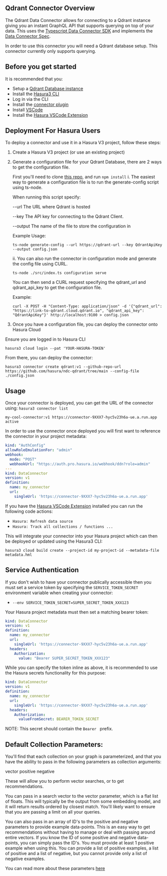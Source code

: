 ## Qdrant Connector Overview

The Qdrant Data Connector allows for connecting to a Qdrant instance giving you an instant GraphQL API that supports querying on top of your data. This uses the [Typescript Data Connector SDK](https://github.com/hasura/ndc-sdk-typescript) and implements the [Data Connector Spec](https://github.com/hasura/ndc-spec). 

In order to use this connector you will need a Qdrant database setup. This connector currently only supports querying. 

## Before you get started

It is recommended that you:

* Setup a [Qdrant Database instance](https://qdrant.tech/)
* Install the [Hasura3 CLI](https://github.com/hasura/v3-cli#hasura-v3-cli)
* Log in via the CLI
* Install the [connector plugin](https://hasura.io/docs/latest/hasura-cli/connector-plugin/)
* Install [VSCode](https://code.visualstudio.com)
* Install the [Hasura VSCode Extension](https://marketplace.visualstudio.com/items?itemName=HasuraHQ.hasura)

## Deployment For Hasura Users

To deploy a connector and use it in a Hasura V3 project, follow these steps:

1. Create a Hasura V3 project (or use an existing project)

2. Generate a configuration file for your Qdrant Database, there are 2 ways to get the configuration file.

    First you'll need to clone [this repo](https://github.com/hasura/ndc-qdrant), and run ```npm install```
    i. The easiest way to generate a configuration file is to run the generate-config script using ts-node. 

    When running this script specify:

    --url The URL where Qdrant is hosted

    --key The API key for connecting to the Qdrant Client.

    --output The name of the file to store the configuration in

    Example Usage:

    ```ts-node generate-config --url https://qdrant-url --key QdrantApiKey --output config.json```
    
    ii. You can also run the connector in configuration mode and generate the config file using CURL.

    ```ts-node ./src/index.ts configuration serve```

    You can then send a CURL request specifying the qdrant_url and qdrant_api_key to get the configuration file.

    Example:

    ```curl -X POST -H "Content-Type: application/json" -d '{"qdrant_url": "https://link-to-qdrant.cloud.qdrant.io", "qdrant_api_key": "QdrantApiKey"}' http://localhost:9100 > config.json```

3. Once you have a configuration file, you can deploy the connector onto Hasura Cloud

Ensure you are logged in to Hasura CLI

```hasura3 cloud login --pat 'YOUR-HASURA-TOKEN'```

From there, you can deploy the connector:

```hasura3 connector create qdrant:v1 --github-repo-url https://github.com/hasura/ndc-qdrant/tree/main --config-file ./config.json```

## Usage

Once your connector is deployed, you can get the URL of the connector using:
```hasura3 connector list```

```
my-cool-connector:v1 https://connector-9XXX7-hyc5v23h6a-ue.a.run.app active
```

In order to use the connector once deployed you will first want to reference the connector in your project metadata:

```yaml
kind: "AuthConfig"
allowRoleEmulationFor: "admin"
webhook:
  mode: "POST"
  webhookUrl: "https://auth.pro.hasura.io/webhook/ddn?role=admin"
---
kind: DataConnector
version: v1
definition:
  name: my_connector
  url:
    singleUrl: 'https://connector-9XXX7-hyc5v23h6a-ue.a.run.app'
```

If you have the [Hasura VSCode Extension](https://marketplace.visualstudio.com/items?itemName=HasuraHQ.hasura) installed
you can run the following code actions:

* `Hasura: Refresh data source`
* `Hasura: Track all collections / functions ...`

This will integrate your connector into your Hasura project which can then be deployed or updated using the Hasura3 CLI:

```
hasura3 cloud build create --project-id my-project-id --metadata-file metadata.hml
```

## Service Authentication

If you don't wish to have your connector publically accessible then you must set a service token by specifying the  `SERVICE_TOKEN_SECRET` environment variable when creating your connector:

* `--env SERVICE_TOKEN_SECRET=SUPER_SECRET_TOKEN_XXX123`

Your Hasura project metadata must then set a matching bearer token:

```yaml
kind: DataConnector
version: v1
definition:
  name: my_connector
  url:
    singleUrl: 'https://connector-9XXX7-hyc5v23h6a-ue.a.run.app'
  headers:
    Authorization:
      value: "Bearer SUPER_SECRET_TOKEN_XXX123"
```

While you can specify the token inline as above, it is recommended to use the Hasura secrets functionality for this purpose:

```yaml
kind: DataConnector
version: v1
definition:
  name: my_connector
  url:
    singleUrl: 'https://connector-9XXX7-hyc5v23h6a-ue.a.run.app'
  headers:
    Authorization:
      valueFromSecret: BEARER_TOKEN_SECRET
```

NOTE: This secret should contain the `Bearer ` prefix.


## Default Collection Parameters:

You'll find that each collection on your graph is parameterized, and that you have the ability to pass in the following parameters as collection arguments:

vector
positive
negative

These will allow you to perform vector searches, or to get recommendations.

You can pass in a search vector to the vector parameter, which is a flat list of floats. This will typically be the output from some embedding model, and it will return results ordered by closest match. You'll likely want to ensure that you are passing a limit on all your queries.

You can also pass in an array of ID's to the positive and negative parameters to provide example data-points. This is an easy way to get recommendations without having to manage or deal with passing around entire vectors. If you know the ID of some positive and negative data-points, you can simply pass the ID's. You must provide at least 1 positive example when using this. You can provide a list of positive examples, a list of positive and a list of negative, but you cannot provide only a list of negative examples.

You can read more about these parameters [here](https://qdrant.tech/documentation/concepts/search/)